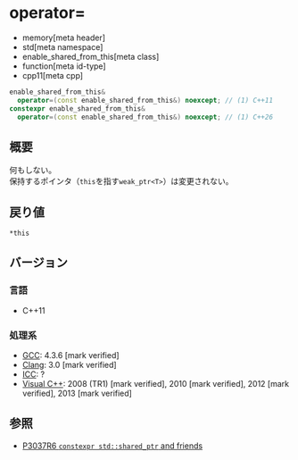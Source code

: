 # operator=
* memory[meta header]
* std[meta namespace]
* enable_shared_from_this[meta class]
* function[meta id-type]
* cpp11[meta cpp]

```cpp
enable_shared_from_this&
  operator=(const enable_shared_from_this&) noexcept; // (1) C++11
constexpr enable_shared_from_this&
  operator=(const enable_shared_from_this&) noexcept; // (1) C++26
```

## 概要
何もしない。  
保持するポインタ（`this`を指す`weak_ptr<T>`）は変更されない。


## 戻り値
`*this`


## バージョン
### 言語
- C++11

### 処理系
- [GCC](/implementation.md#gcc): 4.3.6 [mark verified]
- [Clang](/implementation.md#clang): 3.0 [mark verified]
- [ICC](/implementation.md#icc): ?
- [Visual C++](/implementation.md#visual_cpp): 2008 (TR1) [mark verified], 2010 [mark verified], 2012 [mark verified], 2013 [mark verified]


## 参照
- [P3037R6 `constexpr std::shared_ptr` and friends](https://open-std.org/jtc1/sc22/wg21/docs/papers/2025/p3037r6.pdf)